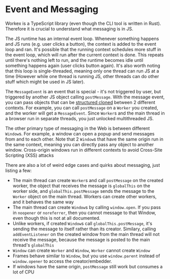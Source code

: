 # Event and Messaging
Workex is a TypeScript library (even though the CLI tool is written in Rust). Therefore
it is crucial to understand what messaging is in JS. 

The JS runtime has an internal event loop. Whenever something happens and JS runs (e.g.
user clicks a button), the context is added to the event loop and ran. It's possible 
that the running context schedules more stuff in the event loop, which will run 
after the current context is done. This repeats until there's nothing left to run,
and the runtime becomes idle until something happens again (user clicks button again).
It's also worth noting that this loop is single-threaded, meaning only one thread
can run JS at a time (However while one thread is running JS, other threads can do other stuff
which might be used in JS later).

The `MessageEvent` is an event that is special - it's not triggered by user,
but triggered by another JS object calling `postMessage`. With the message event,
you can pass objects that can be [structured cloned](https://developer.mozilla.org/en-US/docs/Web/API/Web_Workers_API/Structured_clone_algorithm)
between 2 different contexts. For example, you can call `postMessage` on a `Worker`
you created, and the worker will get a `MessageEvent`. Since `Worker`s and the main
thread in a browser run in separate threads, you just unlocked multithreaded JS.

The other primary type of messaging in the Web is between different `Window`s.
For example, a window can open a popup and send messages from and to each other.
Note that 2 `Window`s that have the same origin run in the same context, meaning
you can directly pass any object to another window. Cross-origin windows run
in different contexts to avoid Cross-Site Scripting (XSS) attacks

There are also a lot of weird edge cases and quirks about messaging, just listing
a few:
- The main thread can create `Worker`s and call `postMessage` on the created worker,
  the object that receives the message is `globalThis` on the worker side, and `globalThis.postMessage`
  sends the message to the `Worker` object on the main thread. Workers can create other workers,
  and it behaves the same way
- The main thread can create `Window`s by calling `window.open`. If you pass in `noopener` or `noreferrer`,
  then you cannot message to that Window, even though this is not at all documented.
- Unlike workers, if created `Window`s call `globalThis.postMessage`, it's sending the message
  to itself rather than its creator. Similary, calling `addEventListener` on the created window from the main thread
  will not receive the message, because the message is posted to the main thread's `globalThis`
- `Window` can create `Worker` and `Window`, `Worker` cannot create `Window`
- Frames behave similar to `Window`, but you use `window.parent` instead of `window.opener` to access the creator/embedder.
- If windows have the same origin, `postMessage` still work but consumes a lot of CPU
